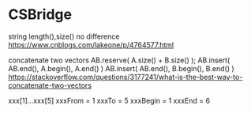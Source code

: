 # CSBridge
string length(),size() no difference
https://www.cnblogs.com/lakeone/p/4764577.html

concatenate two vectors
AB.reserve( A.size() + B.size() );
AB.insert( AB.end(), A.begin(), A.end() )
AB.insert( AB.end(), B.begin(), B.end() )
https://stackoverflow.com/questions/3177241/what-is-the-best-way-to-concatenate-two-vectors

xxx[1]...xxx[5]
xxxFrom = 1 
xxxTo = 5
xxxBegin = 1
xxxEnd = 6
